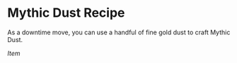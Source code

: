 # Mythic Dust Recipe

As a downtime move, you can use a handful of fine gold dust to craft Mythic Dust.

*Item*
